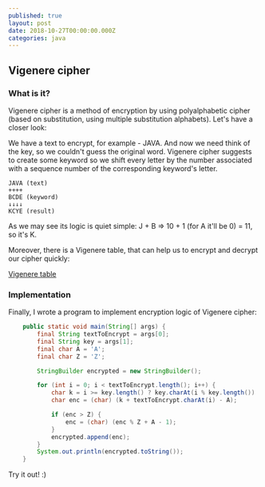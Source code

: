 ```yaml
---
published: true
layout: post
date: 2018-10-27T00:00:00.000Z
categories: java
---
```

## Vigenere cipher

### What is it?

Vigenere cipher is a method of encryption by using polyalphabetic cipher (based on substitution, using multiple substitution alphabets). Let's have a closer look:

We have a text to encrypt, for example - JAVA. And now we need think of the key, so we couldn't guess the original word. Vigenere cipher suggests to create some keyword so we shift every letter by the number associated with a sequence number of the corresponding keyword's letter.

```
JAVA (text)
++++
BCDE (keyword)
↓↓↓↓
KCYE (result)
```

As we may see its logic is quiet simple:
J + B => 10 + 1 (for A it'll be 0) = 11, so it's K.

Moreover, there is a Vigenere table, that can help us to encrypt and decrypt our cipher quickly:

[Vigenere table]({{site.baseurl}}/assets/img/vigenere_table.png)

### Implementation
Finally, I wrote a program to implement encryption logic of Vigenere cipher:

```java
    public static void main(String[] args) {
        final String textToEncrypt = args[0];
        final String key = args[1];
        final char A = 'A';
        final char Z = 'Z';

        StringBuilder encrypted = new StringBuilder();

        for (int i = 0; i < textToEncrypt.length(); i++) {
            char k = i >= key.length() ? key.charAt(i % key.length()) : key.charAt(i);
            char enc = (char) (k + textToEncrypt.charAt(i) - A);

            if (enc > Z) {
                enc = (char) (enc % Z + A - 1);
            }
            encrypted.append(enc);
        }
        System.out.println(encrypted.toString());
    }
```
Try it out! :)